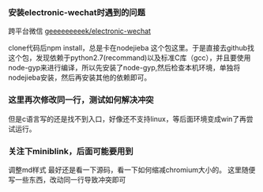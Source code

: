 ### 安装electronic-wechat时遇到的问题

  跨平台微信 [geeeeeeeeek/electronic-wechat](https://github.com/geeeeeeeeek/electronic-wechat)

  clone代码后npm install，总是卡在nodejieba 这个包这里。于是直接去github找这个包，发现依赖于python2.7(recommand)以及标准C库（gcc），并且要使用node-gyp来进行编译，所以先安装了node-gyp,然后检查本机环境，单独将nodejieba安装，然后再安装其他的依赖即可。


### 这里再次修改同一行，测试如何解决冲突

  但是c语言写的还是找不到入口，好像还不支持linux，等后面环境变成win了再尝试运行。
### 关注下miniblink，后面可能要用到

  调整md样式
  最好还是看一下源码，看一下如何缩减chromium大小的。
  这里随便写一些东西，改动同一行导致冲突即可
